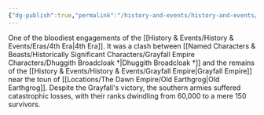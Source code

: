 ```yaml
---
{"dg-publish":true,"permalink":"/history-and-events/history-and-events/battle-of-earthgrog/","updated":"2025-08-10T13:26:04.067+01:00"}
---
```


One of the bloodiest engagements of the [[History & Events/History & Events/Eras/4th Era\|4th Era]]. It was a clash between [[Named Characters & Beasts/Historically Significant  Characters/Grayfall Empire Characters/Dhuggith Broadcloak †\|Dhuggith Broadcloak †]] and the remains of the [[History & Events/History & Events/Grayfall Empire\|Grayfall Empire]] near the toun of [[Locations/The Dawn Empire/Old Earthgrog\|Old Earthgrog]]. Despite the Grayfall's victory, the southern armies suffered catastrophic losses, with their ranks dwindling from 60,000 to a mere 150 survivors. 